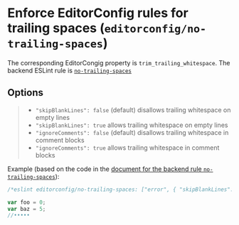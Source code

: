 # Enforce EditorConfig rules for trailing spaces (`editorconfig/no-trailing-spaces`)

The corresponding EditorCongig property is `trim_trailing_whitespace`.
The backend ESLint rule is [`no-trailing-spaces`](https://eslint.org/docs/rules/no-trailing-spaces)

## Options

> * `"skipBlankLines": false` (default) disallows trailing whitespace on empty lines
> * `"skipBlankLines": true` allows trailing whitespace on empty lines
> * `"ignoreComments": false` (default) disallows trailing whitespace in comment blocks
> * `"ignoreComments": true` allows trailing whitespace in comment blocks

Example (based on the code in the [document for the backend rule `no-trailing-spaces`](https://eslint.org/docs/rules/no-trailing-spaces)):

```javascript
/*eslint editorconfig/no-trailing-spaces: ["error", { "skipBlankLines": true }]*/

var foo = 0;
var baz = 5;
//•••••
```
